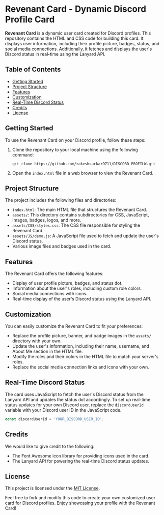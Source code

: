 # Revenant Card - Dynamic Discord Profile Card

**Revenant Card** is a dynamic user card created for Discord profiles. This repository contains the HTML and CSS code for building this card. It displays user information, including their profile picture, badges, status, and social media connections. Additionally, it fetches and displays the user's Discord status in real-time using the Lanyard API.

## Table of Contents

- [Getting Started](#getting-started)
- [Project Structure](#project-structure)
- [Features](#features)
- [Customization](#customization)
- [Real-Time Discord Status](#real-time-discord-status)
- [Credits](#credits)
- [License](#license)

## Getting Started

To use the Revenant Card on your Discord profile, follow these steps:

1. Clone the repository to your local machine using the following command:
   ```
   git clone https://github.com/rakeshsarkar9711/DISCORD-PROFILW.git
   ```

2. Open the `index.html` file in a web browser to view the Revenant Card.

## Project Structure

The project includes the following files and directories:

- `index.html`: The main HTML file that structures the Revenant Card.
- `assets/`: This directory contains subdirectories for CSS, JavaScript, images, badges, logos, and more.
- `assets/CSS/styles.css`: The CSS file responsible for styling the Revenant Card.
- `assets/JS/demo.js`: A JavaScript file used to fetch and update the user's Discord status.
- Various image files and badges used in the card.

## Features

The Revenant Card offers the following features:

- Display of user profile picture, badges, and status dot.
- Information about the user's roles, including custom role colors.
- Social media connections with icons.
- Real-time display of the user's Discord status using the Lanyard API.

## Customization

You can easily customize the Revenant Card to fit your preferences:

- Replace the profile picture, banner, and badge images in the `assets/` directory with your own.
- Update the user's information, including their name, username, and About Me section in the HTML file.
- Modify the roles and their colors in the HTML file to match your server's roles.
- Replace the social media connection links and icons with your own.

## Real-Time Discord Status

The card uses JavaScript to fetch the user's Discord status from the Lanyard API and updates the status dot accordingly. To set up real-time status updates for your own Discord user, replace the `discordUserId` variable with your Discord user ID in the JavaScript code.

```javascript
const discordUserId = 'YOUR_DISCORD_USER_ID';
```

## Credits

We would like to give credit to the following:

- The Font Awesome icon library for providing icons used in the card.
- The Lanyard API for powering the real-time Discord status updates.

## License

This project is licensed under the [MIT License](LICENSE).

Feel free to fork and modify this code to create your own customized user card for Discord profiles. Enjoy showcasing your profile with the Revenant Card!
